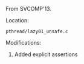 From SVCOMP'13.

Location:

    pthread/lazy01_unsafe.c

Modifications:

1. Added explicit assertions
